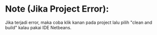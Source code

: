 # Note (Jika Project Error):
Jika terjadi error, maka coba klik kanan pada project lalu pilih "clean and build" kalau pakai IDE Netbeans.
